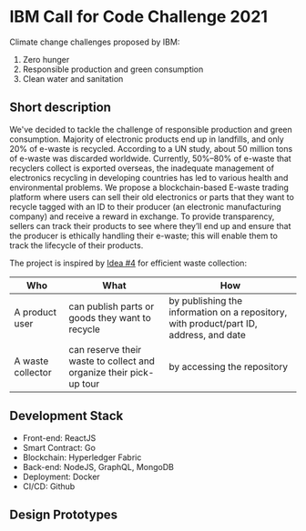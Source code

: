 # IBM Call for Code Challenge 2021

Climate change challenges proposed by IBM:

1. Zero hunger
2. Responsible production and green consumption 
3. Clean water and sanitation

## Short description

We've decided to tackle the challenge of responsible production and green consumption. Majority of electronic products end up in landfills, and only 20% of e-waste is recycled. According to a UN study, about 50 million tons of e-waste was discarded worldwide. Currently, 50%–80% of e-waste that recyclers collect is exported overseas, the inadequate management of electronics recycling in developing countries has led to various health and environmental problems. We propose a blockchain-based E-waste trading platform where users can sell their old electronics or parts that they want to recycle tagged with an ID to their producer (an electronic manufacturing company) and receive a reward in exchange. To provide transparency, sellers can track their products to see where they’ll end up and ensure that the producer is ethically handling their e-waste; this will enable them to track the lifecycle of their products. 

The project is inspired by [Idea #4](https://github.com/Call-for-Code/Solution-Starter-Kit-Production-2021#idea-4) for efficient waste collection:

| Who               | What                                                               | How                                                                                    |
|-------------------|--------------------------------------------------------------------|----------------------------------------------------------------------------------------|
| A product user    | can publish parts or goods they want to recycle                    | by publishing the information on a repository, with product/part ID, address, and date |
| A waste collector | can reserve their waste to collect and organize their pick-up tour | by accessing the repository                                                            |


## Development Stack

- Front-end: ReactJS
- Smart Contract: Go
- Blockchain: Hyperledger Fabric
- Back-end: NodeJS, GraphQL, MongoDB
- Deployment: Docker
- CI/CD: Github

## Design Prototypes

